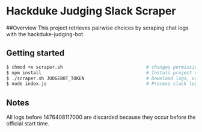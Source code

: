 # Hackduke Judging Slack Scraper

##Overview
This project retrieves pairwise choices by scraping chat logs with the hackduke-judging-bot

## Getting started
```bash
$ chmod +x scraper.sh                               # changes permissions for scraper.sh
$ npm install                                       # Install project dependencies
$ ./scraper.sh JUDGEBOT_TOKEN                       # Download logs, use token from hackduke-secrets
$ node index.js                                     # Process slack logs to find choices
```

## Notes
All logs before 1476408117000 are discarded because they occur before the official start time.
